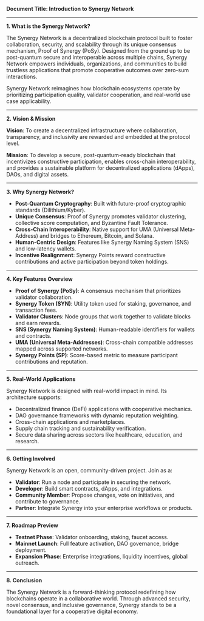 **Document Title: Introduction to Synergy Network**

---

**1. What is the Synergy Network?**

The Synergy Network is a decentralized blockchain protocol built to foster collaboration, security, and scalability through its unique consensus mechanism, Proof of Synergy (PoSy). Designed from the ground up to be post-quantum secure and interoperable across multiple chains, Synergy Network empowers individuals, organizations, and communities to build trustless applications that promote cooperative outcomes over zero-sum interactions.

Synergy Network reimagines how blockchain ecosystems operate by prioritizing participation quality, validator cooperation, and real-world use case applicability.

---

**2. Vision & Mission**

**Vision**: To create a decentralized infrastructure where collaboration, transparency, and inclusivity are rewarded and embedded at the protocol level.

**Mission**: To develop a secure, post-quantum-ready blockchain that incentivizes constructive participation, enables cross-chain interoperability, and provides a sustainable platform for decentralized applications (dApps), DAOs, and digital assets.

---

**3. Why Synergy Network?**

* **Post-Quantum Cryptography**: Built with future-proof cryptographic standards (Dilithium/Kyber).
* **Unique Consensus**: Proof of Synergy promotes validator clustering, collective score computation, and Byzantine Fault Tolerance.
* **Cross-Chain Interoperability**: Native support for UMA (Universal Meta-Address) and bridges to Ethereum, Bitcoin, and Solana.
* **Human-Centric Design**: Features like Synergy Naming System (SNS) and low-latency wallets.
* **Incentive Realignment**: Synergy Points reward constructive contributions and active participation beyond token holdings.

---

**4. Key Features Overview**

* **Proof of Synergy (PoSy)**: A consensus mechanism that prioritizes validator collaboration.
* **Synergy Token (SYN)**: Utility token used for staking, governance, and transaction fees.
* **Validator Clusters**: Node groups that work together to validate blocks and earn rewards.
* **SNS (Synergy Naming System)**: Human-readable identifiers for wallets and contracts.
* **UMA (Universal Meta-Addresses)**: Cross-chain compatible addresses mapped across supported networks.
* **Synergy Points (SP)**: Score-based metric to measure participant contributions and reputation.

---

**5. Real-World Applications**

Synergy Network is designed with real-world impact in mind. Its architecture supports:

* Decentralized finance (DeFi) applications with cooperative mechanics.
* DAO governance frameworks with dynamic reputation weighting.
* Cross-chain applications and marketplaces.
* Supply chain tracking and sustainability verification.
* Secure data sharing across sectors like healthcare, education, and research.

---

**6. Getting Involved**

Synergy Network is an open, community-driven project. Join as a:

* **Validator**: Run a node and participate in securing the network.
* **Developer**: Build smart contracts, dApps, and integrations.
* **Community Member**: Propose changes, vote on initiatives, and contribute to governance.
* **Partner**: Integrate Synergy into your enterprise workflows or products.

---

**7. Roadmap Preview**

* **Testnet Phase**: Validator onboarding, staking, faucet access.
* **Mainnet Launch**: Full feature activation, DAO governance, bridge deployment.
* **Expansion Phase**: Enterprise integrations, liquidity incentives, global outreach.

---

**8. Conclusion**

The Synergy Network is a forward-thinking protocol redefining how blockchains operate in a collaborative world. Through advanced security, novel consensus, and inclusive governance, Synergy stands to be a foundational layer for a cooperative digital economy.
